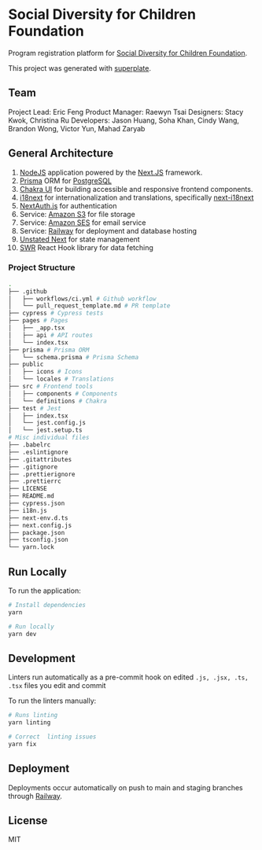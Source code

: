 # Social Diversity for Children Foundation

Program registration platform for [Social Diversity for Children Foundation](https://www.socialdiversity.org).

This project was generated with [superplate](https://github.com/pankod/superplate).

## Team
Project Lead: Eric Feng
Product Manager: Raewyn Tsai
Designers: Stacy Kwok, Christina Ru
Developers: Jason Huang, Soha Khan, Cindy Wang, Brandon Wong, Victor Yun, Mahad Zaryab

## General Architecture

1. [NodeJS](https://nodejs.org/en/) application powered by the [Next.JS](https://nextjs.org/)
   framework.
2. [Prisma](https://www.prisma.io/) ORM for [PostgreSQL](https://www.postgresql.org/)
3. [Chakra UI](https://chakra-ui.com/) for building accessible and responsive frontend components.
4. [i18next](https://www.i18next.com/) for internationalization and translations, specifically [next-i18next](https://github.com/isaachinman/next-i18next)
5. [NextAuth.js](https://next-auth.js.org/) for authentication 
6. Service: [Amazon S3](https://aws.amazon.com/s3/) for file storage
7. Service: [Amazon SES](https://aws.amazon.com/ses/) for email service
8. Service: [Railway](https://docs.railway.app/) for deployment and database hosting
9. [Unstated Next](https://github.com/jamiebuilds/unstated-next) for state management
10. [SWR](https://swr.vercel.app/) React Hook library for data fetching

### Project Structure

```bash
.
├── .github 
│   ├── workflows/ci.yml # Github workflow
│   └── pull_request_template.md # PR template
├── cypress # Cypress tests
├── pages # Pages
│   ├── _app.tsx
│   ├── api # API routes
│   └── index.tsx
├── prisma # Prisma ORM
│   └── schema.prisma # Prisma Schema
├── public
│   ├── icons # Icons
│   └── locales # Translations
├── src # Frontend tools
│   ├── components # Components
│   └── definitions # Chakra
├── test # Jest 
│   ├── index.tsx
│   └── jest.config.js
│   └── jest.setup.ts
# Misc individual files
├── .babelrc
├── .eslintignore
├── .gitattributes
├── .gitignore
├── .prettierignore
├── .prettierrc
├── LICENSE
├── README.md
├── cypress.json
├── i18n.js 
├── next-env.d.ts
├── next.config.js
├── package.json
├── tsconfig.json
└── yarn.lock
```


## Run Locally

To run the application:
```bash
# Install dependencies
yarn

# Run locally
yarn dev
```

## Development

Linters run automatically as a pre-commit hook on edited ```.js, .jsx, .ts, .tsx``` files you edit and commit

To run the linters manually:
```bash
# Runs linting
yarn linting

# Correct  linting issues
yarn fix
```

## Deployment

Deployments occur automatically on push to main and staging branches through [Railway](https://docs.railway.app/).


## License

MIT
